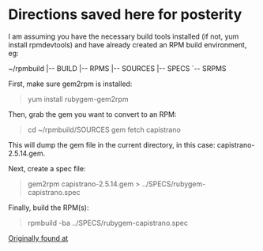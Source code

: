 # Directions saved here for posterity

I am assuming you have the necessary build tools installed (if not, yum install rpmdevtools) and have already created an RPM build environment, eg:

~/rpmbuild
|-- BUILD
|-- RPMS
|-- SOURCES
|-- SPECS
`-- SRPMS

First, make sure gem2rpm is installed:

> yum install rubygem-gem2rpm

Then, grab the gem you want to convert to an RPM:

> cd ~/rpmbuild/SOURCES
> gem fetch capistrano

This will dump the gem file in the current directory, in this case: capistrano-2.5.14.gem.

Next, create a spec file:

> gem2rpm capistrano-2.5.14.gem  > ../SPECS/rubygem-capistrano.spec

Finally, build the RPM(s):

> rpmbuild -ba ../SPECS/rubygem-capistrano.spec


[Originally found at](http://yo61.com/building-rpms-from-ruby-gems.html)
